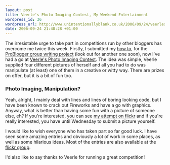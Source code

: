 ```yaml
---
layout: post
title: Veerle's Photo Imaging Contest, My Weekend Entertainment
wordpress_id: 36
wordpress_url: http://www.unintentionallyblank.co.uk/2006/09/24/veerles-photo-imaging-contest-my-weekend-entertainment/
date: 2006-09-24 21:48:28 +01:00
---
```

<p>The irresistable urge to take part in competitions run by other bloggers has overcome me twice this week. Firstly, I submitted my <a href="http://www.unintentionallyblank.co.uk/2006/09/19/if-internet-explorer-then-do-something-else-a-how-to/">how to</a>, for the <a href="http://www.problogger.net/archives/2006/09/18/problogger-group-writing-project-how-to/">ProBlogger group writing project</a> (look out for another one soon), now I've had a go at <a href="http://veerle.duoh.com/blog/comments/veerles_photo_imaging_contest/">Veerle's Photo Imaging Contest</a>. The idea was simple, Veerle supplied four different pictures of herself and all you had to do was manipulate (at least) one of them in a creative or witty way. There are prizes on offer, but it is a bit of fun too.</p>
<h3>Photo Imaging, Manipulation?</h3>
<p>Yeah, alright, I mainly deal with lines and lines of boring looking code, but I have been known to crack out Fireworks and have a go with graphics. Anyway, what is better than having some fun with a picture of someone else, eh? If you're interested, you can see <a href="http://www.flickr.com/photos/81466434@N00/251588062/in/pool-veerlesphotoimagingcontest/">my attempt on flickr</a> and if you're really interested, you have until Wednesday to submit a picture yourself.</p>
<p>I would like to wish everyone who has taken part so far good luck. I have seen some amazing entries and obviously a lot of work in some places, as well as some hilarious ideas. Most of the entries are also available at the <a href="http://www.flickr.com/groups/veerlesphotoimagingcontest/pool/">flickr group</a>.</p>
<p>I'd also like to say thanks to Veerle for running a great competition!</p>
